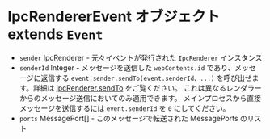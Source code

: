 # IpcRendererEvent オブジェクト extends `Event`

* `sender` IpcRenderer - 元々イベントが発行された `IpcRenderer` インスタンス
* `senderId` Integer - メッセージを送信した `webContents.id` であり、メッセージに返信する `event.sender.sendTo(event.senderId、...)` を呼び出せます。詳細は [ipcRenderer.sendTo][ipc-renderer-sendto] をご覧ください。 これは異なるレンダラーからのメッセージ送信においてのみ適用できます。 メインプロセスから直接メッセージを送信するには `event.senderId` を `0` にしてください。
* `ports` MessagePort[] - このメッセージで転送された MessagePorts のリスト

[ipc-renderer-sendto]: ../ipc-renderer.md#ipcrenderersendtowebcontentsid-channel-args
